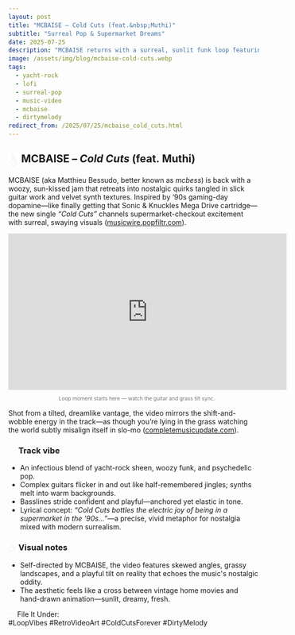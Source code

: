 ```yaml
---
layout: post
title: "MCBAISE – Cold Cuts (feat.&nbsp;Muthi)"
subtitle: "Surreal Pop & Supermarket Dreams"
date: 2025-07-25
description: "MCBAISE returns with a surreal, sunlit funk loop featuring Muthi—‘Cold Cuts’ is a trip through ‘90s nostalgia and guitar groove."
image: /assets/img/blog/mcbaise-cold-cuts.webp
tags:
  - yacht-rock
  - lofi
  - surreal-pop
  - music-video
  - mcbaise
  - dirtymelody
redirect_from: /2025/07/25/mcbaise_cold_cuts.html
---
```


## <img src="/assets/ui/little-heart-gesture.svg" alt="Heart icon" style="width: 1em; vertical-align: middle;" /> MCBAISE – _Cold Cuts_ (feat.&nbsp;Muthi)

MCBAISE (aka Matthieu Bessudo, better known as _mcbess_) is back with a woozy, sun-kissed jam that retreats into nostalgic quirks tangled in slick guitar work and velvet synth textures. Inspired by ‘90s gaming-day dopamine—like finally getting that Sonic & Knuckles Mega Drive cartridge—the new single _“Cold Cuts”_ channels supermarket​-checkout excitement with surreal, swaying visuals ([musicwire.popfiltr.com](https://musicwire.popfiltr.com/news/mcbaise-cold-cuts-ft-muthi?utm_source=chatgpt.com)).

<iframe width="560" height="315" src="https://www.youtube.com/embed/vZWbryTgv8k?si=z87kqg8XfNmbJD93&amp;clip=UgkxZwKLLbtGD7gGStzERoWFm-_xY7yFYTt6&amp;clipt=EID6ARjozAI" title="YouTube video player" frameborder="0" allow="accelerometer; autoplay; clipboard-write; encrypted-media; gyroscope; picture-in-picture; web-share" referrerpolicy="strict-origin-when-cross-origin" allowfullscreen></iframe>
<p style="text-align:center; font-size: 0.65rem; opacity: 0.6; margin-top: 0.5rem;"><img src="/assets/ui/donut.svg" alt="Donut icon" style="width: 1em; vertical-align: middle;" /> Loop moment starts here — watch the guitar and grass tilt sync.</p>

Shot from a tilted, dreamlike vantage, the video mirrors the shift​-and-​wobble energy in the track—as though you’re lying in the grass watching the world subtly misalign itself in slo​-mo ([completemusicupdate.com](https://completemusicupdate.com/approved-mcbaise/?utm_source=chatgpt.com)).

### <img src="/assets/ui/smile-face.svg" alt="Smile icon" style="width: 1em; vertical-align: middle;" /> Track vibe

- An infectious blend of yacht​-rock sheen, woozy funk, and psychedelic pop.
- Complex guitars flicker in and out like half​-remembered jingles; synths melt into warm backgrounds.
- Basslines stride confident and playful—anchored yet elastic in tone.
- Lyrical concept: _“Cold Cuts bottles the electric joy of being in a supermarket in the ’90s…”_—a precise, vivid metaphor for nostalgia mixed with modern surrealism.

### <img src="/assets/ui/tv.svg" alt="TV icon" style="width: 1em; vertical-align: middle;" /> Visual notes

- Self-directed by MCBAISE, the video features skewed angles, grassy landscapes, and a playful tilt on reality that echoes the music's nostalgic oddity.
- The aesthetic feels like a cross between vintage home movies and hand-drawn animation—sunlit, dreamy, fresh.

<img src="/assets/ui/folder.svg" alt="Folder icon" style="width: 1em; vertical-align: middle;" /> File It Under:  
#LoopVibes #RetroVideoArt #ColdCutsForever #DirtyMelody
